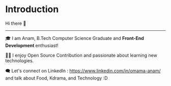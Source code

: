 # Introduction
Hi there 👋<br>

<hr>

 🎓 I am Anam, B.Tech Computer Science Graduate and <b> Front-End Development </b> enthusiast! 
<br>

 👩‍💻 I enjoy Open Source Contribution and passionate about learning new technologies. 
 <br>
 
 🗨️ Let's connect on LinkedIn : https://www.linkedin.com/in/omama-anam/ and talk about Food, Kdrama, and Technology :D




